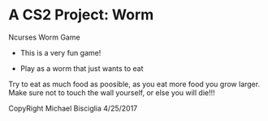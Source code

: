 # A CS2 Project: Worm
Ncurses Worm Game

- This is a very fun game!

* Play as a worm that just wants to eat

Try to eat as much food as poosible, as you eat more food
you grow larger. Make sure not to touch the wall yourself,
or else you will die!!!

CopyRight Michael Bisciglia
4/25/2017
